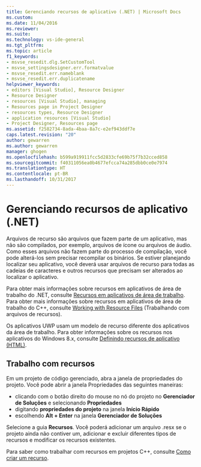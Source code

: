 ```yaml
---
title: Gerenciando recursos de aplicativo (.NET) | Microsoft Docs
ms.custom: 
ms.date: 11/04/2016
ms.reviewer: 
ms.suite: 
ms.technology: vs-ide-general
ms.tgt_pltfrm: 
ms.topic: article
f1_keywords:
- msvse_resedit.dlg.SetCustomTool
- msvse_settingsdesigner.err.formatvalue
- msvse_resedit.err.nameblank
- msvse_resedit.err.duplicatename
helpviewer_keywords:
- editors [Visual Studio], Resource Designer
- Resource Designer
- resources [Visual Studio], managing
- Resources page in Project Designer
- resources types, Resource Designer
- application resources [Visual Studio]
- Project Designer, Resources page
ms.assetid: f2582734-8ada-4baa-8a7c-e2ef943ddf7e
caps.latest.revision: "20"
author: gewarren
ms.author: gewarren
manager: ghogen
ms.openlocfilehash: b599a919911fcc5d2833cfe69b75f7b32cced858
ms.sourcegitcommit: f40311056ea0b4677efcca74a285dbb0ce0e7974
ms.translationtype: HT
ms.contentlocale: pt-BR
ms.lasthandoff: 10/31/2017
---
```

# <a name="managing-application-resources-net"></a>Gerenciando recursos de aplicativo (.NET)
Arquivos de recurso são arquivos que fazem parte de um aplicativo, mas não são compilados, por exemplo, arquivos de ícone ou arquivos de áudio. Como esses arquivos não fazem parte do processo de compilação, você pode alterá-los sem precisar recompilar os binários. Se estiver planejando localizar seu aplicativo, você deverá usar arquivos de recurso para todas as cadeias de caracteres e outros recursos que precisam ser alterados ao localizar o aplicativo.  
  
Para obter mais informações sobre recursos em aplicativos de área de trabalho do .NET, consulte [Recursos em aplicativos de área de trabalho](/dotnet/framework/resources/index). Para obter mais informações sobre recursos em aplicativos de área de trabalho do C++, consulte [Working with Resource Files](/cpp/windows/working-with-resource-files) (Trabalhando com arquivos de recursos).  
  
Os aplicativos UWP usam um modelo de recurso diferente dos aplicativos da área de trabalho. Para obter informações sobre os recursos nos aplicativos do Windows 8.x, consulte [Definindo recursos de aplicativo (HTML)](https://msdn.microsoft.com/en-us/library/windows/apps/hh465228.aspx).  
  
## <a name="working-with-resources"></a>Trabalho com recursos  
Em um projeto de código gerenciado, abra a janela de propriedades do projeto. Você pode abrir a janela Propriedades das seguintes maneiras:

- clicando com o botão direito do mouse no nó do projeto no **Gerenciador de Soluções** e selecionando **Propriedades**
- digitando **propriedades do projeto** na janela **Início Rápido**
- escolhendo **Alt + Enter** na janela **Gerenciador de Soluções**

Selecione a guia **Recursos**. Você poderá adicionar um arquivo .resx se o projeto ainda não contiver um, adicionar e excluir diferentes tipos de recursos e modificar os recursos existentes.  
  
Para saber como trabalhar com recursos em projetos C++, consulte [Como criar um recurso](/cpp/windows/how-to-create-a-resource).